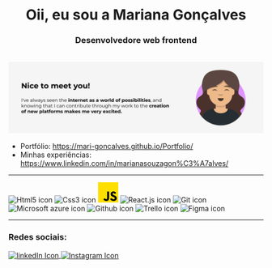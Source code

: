 <h1 align="center">Oii, eu sou a Mariana Gonçalves</h1>
<h3 align="center">Desenvolvedore web frontend</h3>
<br>

<img alt="banner" src="./assets/banner.svg">
<br>

- Portfólio: https://mari-goncalves.github.io/Portfolio/
- Minhas experiências: https://www.linkedin.com/in/marianasouzagon%C3%A7alves/
  
<hr>

<p align="left"> 
    <img alt="Html5 icon" src="https://www.vectorlogo.zone/logos/w3_html5/w3_html5-icon.svg" width="40" />
    <img alt="Css3 icon" src="https://www.vectorlogo.zone/logos/w3_css/w3_css-icon.svg" width="40" />
    <img alt="Javascript icon" src="./assets/jsIcon.png" width="40">
    <img alt="React.js icon" src="https://www.vectorlogo.zone/logos/reactjs/reactjs-icon.svg" width="40" />
    <img alt="Git icon" src="https://www.vectorlogo.zone/logos/git-scm/git-scm-icon.svg" width="40" />
    <img alt="Microsoft azure icon" src="https://www.vectorlogo.zone/logos/microsoft_azure/microsoft_azure-icon.svg" width="40" />
    <img alt="Github icon" src="https://www.vectorlogo.zone/logos/github/github-tile.svg" width="40" />
    <img alt="Trello icon" src="https://www.vectorlogo.zone/logos/trello/trello-icon.svg" width="40" /> 
    <img alt="Figma icon" src="https://www.vectorlogo.zone/logos/figma/figma-icon.svg" width="40" />
</>

<hr>

<h3 align="left">Redes sociais:</h3>
<p align="left">
    <a href="https://www.linkedin.com/in/marianasouzagon%C3%A7alves/" target="blank">
        <img align="center" src="https://www.vectorlogo.zone/logos/linkedin/linkedin-icon.svg" alt="linkedIn Icon" width="40" />
    </a>
    <a href="https://instagram.com/code.coding?igshid=ZGUzMzM3NWJiOQ==" target="blank">
        <img align="center" src="https://www.vectorlogo.zone/logos/instagram/instagram-icon.svg" alt="Instagram Icon" width="40" />
    </a>
</p>
